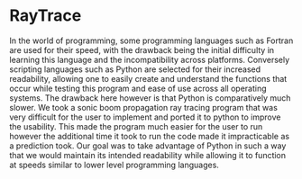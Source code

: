 # RayTrace
In the world of programming, some programming languages such as Fortran are used for their speed, with the drawback being the initial difficulty in learning this language and the incompatibility across platforms. Conversely scripting languages such as Python are selected for their increased readability, allowing one to easily create and understand the functions that occur while testing this program and ease of use across all operating systems. The drawback here however is that Python is comparatively much slower. We took a sonic boom propagation ray tracing program that was very difficult for the user to implement and ported it to python to improve the usability. This made the program much easier for the user to run however the additional time it took to run the code made it impracticable as a prediction took. Our goal was to take advantage of Python in such a way that we would maintain its intended readability while allowing it to function at speeds similar to lower level programming languages.
